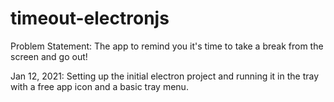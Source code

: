# timeout-electronjs

Problem Statement:
The app to remind you it's time to take a break from the screen and go out!

Jan 12, 2021:
Setting up the initial electron project and running it in the tray with a free app icon and a basic tray menu.
